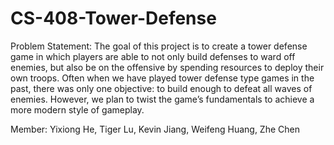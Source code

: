 # CS-408-Tower-Defense

Problem Statement:
The goal of this project is to create a tower defense game in which players are able to not only build defenses to ward off enemies, but also be on the offensive by spending resources to deploy their own troops. Often when we have played tower defense type games in the past, there was only one objective: to build enough to defeat all waves of enemies. However, we plan to twist the game’s fundamentals to achieve a more modern style of gameplay.

Member: Yixiong He, Tiger Lu, Kevin Jiang, Weifeng Huang, Zhe Chen
